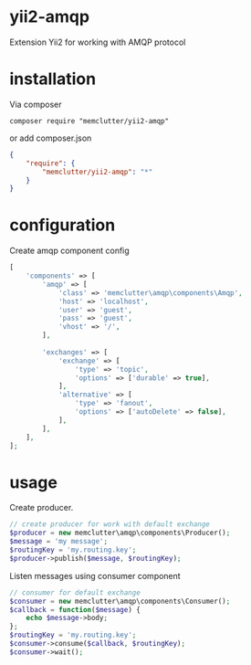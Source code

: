 # yii2-amqp
Extension Yii2 for working with AMQP protocol
# installation
Via composer

    composer require "memclutter/yii2-amqp"
    
or add composer.json

```json
{
    "require": {
        "memclutter/yii2-amqp": "*"
    }
}
```

# configuration
Create amqp component config

```php
[
    'components' => [
        'amqp' => [
            'class' => 'memclutter\amqp\components\Amqp',
            'host' => 'localhost',
            'user' => 'guest',
            'pass' => 'guest',
            'vhost' => '/',
        ],
        
        'exchanges' => [
            'exchange' => [
                'type' => 'topic',
                'options' => ['durable' => true],
            ],
            'alternative' => [
                'type' => 'fanout',
                'options' => ['autoDelete' => false],
            ],
        ],
    ],
];
```

# usage
Create producer.

```php
// create producer for work with default exchange
$producer = new memclutter\amqp\components\Producer();
$message = 'my message';
$routingKey = 'my.routing.key';
$producer->publish($message, $routingKey);
```

Listen messages using consumer component

```php
// consumer for default exchange
$consumer = new memclutter\amqp\components\Consumer();
$callback = function($message) {
    echo $message->body;
};
$routingKey = 'my.routing.key';
$consumer->consume($callback, $routingKey);
$consumer->wait();
```